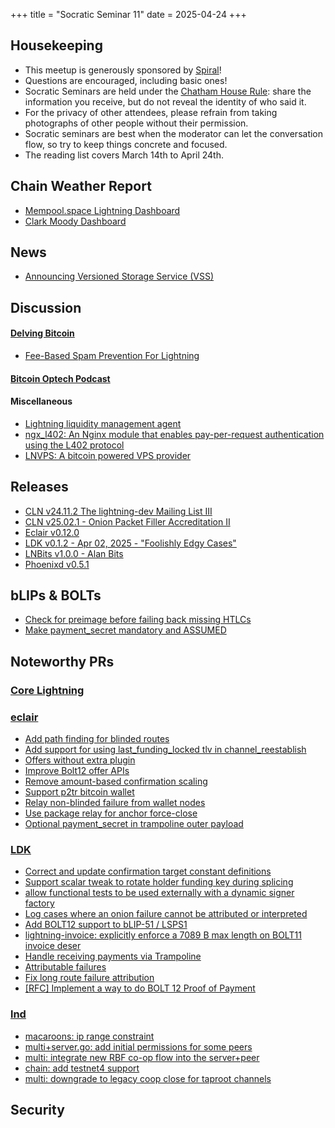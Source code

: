 +++
title = "Socratic Seminar 11"
date = 2025-04-24
+++

Housekeeping
------------

- This meetup is generously sponsored by [Spiral](https://spiral.xyz/)!
- Questions are encouraged, including basic ones!
- Socratic Seminars are held under the [Chatham House Rule](https://www.chathamhouse.org/about-us/chatham-house-rule): share the information you receive, but do not reveal the identity of who said it.
- For the privacy of other attendees, please refrain from taking photographs of other people without their permission.
- Socratic seminars are best when the moderator can let the conversation flow, so try to keep things concrete and focused.
- The reading list covers March 14th to April 24th.

Chain Weather Report
--------------------

- [Mempool.space Lightning Dashboard](https://mempool.space/lightning)
- [Clark Moody Dashboard](https://bitcoin.clarkmoody.com/dashboard/)

News
----
- [Announcing Versioned Storage Service (VSS)](https://lightningdevkit.org/blog/announcing-vss)

Discussion
----------
#### [Delving Bitcoin](https://delvingbitcoin.org/)
- [Fee-Based Spam Prevention For Lightning](https://delvingbitcoin.org/t/fee-based-spam-prevention-for-lightning/1524)

#### [Bitcoin Optech Podcast](https://bitcoinops.org/en/podcast/)

#### Miscellaneous
- [Lightning liquidity management agent](https://github.com/aftermath2/hydrus)
- [ngx_l402: An Nginx module that enables pay-per-request authentication using the L402 protocol](https://github.com/DhananjayPurohit/ngx_l402)
- [LNVPS: A bitcoin powered VPS provider](https://lnvps.net)

Releases
--------
- [CLN v24.11.2 The lightning-dev Mailing List III](https://github.com/ElementsProject/lightning/releases/tag/v24.11.2)
- [CLN v25.02.1 - Onion Packet Filler Accreditation II](https://github.com/ElementsProject/lightning/releases/tag/v25.02.1)
- [Eclair v0.12.0](https://github.com/ACINQ/eclair/releases/tag/v0.12.0)
- [LDK v0.1.2 - Apr 02, 2025 - "Foolishly Edgy Cases"](https://github.com/lightningdevkit/rust-lightning/releases/tag/v0.1.2)
- [LNBits v1.0.0 - Alan Bits](https://github.com/lnbits/lnbits/releases/tag/v1.0.0)
- [Phoenixd v0.5.1](https://github.com/ACINQ/phoenixd/releases/tag/v0.5.1)

bLIPs & BOLTs
-------------
- [Check for preimage before failing back missing HTLCs](https://github.com/lightning/bolts/pull/1233)
- [Make payment_secret mandatory and ASSUMED](https://github.com/lightning/bolts/pull/1242)

Noteworthy PRs
--------------

### [Core Lightning](https://github.com/ElementsProject/lightning)

### [eclair](https://github.com/ACINQ/eclair/)
- [Add path finding for blinded routes](https://github.com/ACINQ/eclair/pull/3027)
- [Add support for using last_funding_locked tlv in channel_reestablish](https://github.com/ACINQ/eclair/pull/3007)
- [Offers without extra plugin](https://github.com/ACINQ/eclair/pull/2976)
- [Improve Bolt12 offer APIs](https://github.com/ACINQ/eclair/pull/3037)
- [Remove amount-based confirmation scaling](https://github.com/ACINQ/eclair/pull/3044)
- [Support p2tr bitcoin wallet](https://github.com/ACINQ/eclair/pull/3026)
- [Relay non-blinded failure from wallet nodes](https://github.com/ACINQ/eclair/pull/3050)
- [Use package relay for anchor force-close](https://github.com/ACINQ/eclair/pull/2963)
- [Optional payment_secret in trampoline outer payload](https://github.com/ACINQ/eclair/pull/3045)

### [LDK](https://github.com/lightningdevkit/rust-lightning)
- [Correct and update confirmation target constant definitions](https://github.com/lightningdevkit/rust-lightning/pull/3608)
- [Support scalar tweak to rotate holder funding key during splicing](https://github.com/lightningdevkit/rust-lightning/pull/3624)
- [allow functional tests to be used externally with a dynamic signer factory](https://github.com/lightningdevkit/rust-lightning/pull/3016)
- [Log cases where an onion failure cannot be attributed or interpreted](https://github.com/lightningdevkit/rust-lightning/pull/3629)
- [Add BOLT12 support to bLIP-51 / LSPS1](https://github.com/lightningdevkit/rust-lightning/pull/3649)
- [lightning-invoice: explicitly enforce a 7089 B max length on BOLT11 invoice deser](https://github.com/lightningdevkit/rust-lightning/pull/3665)
- [Handle receiving payments via Trampoline](https://github.com/ACINQ/eclair/pull/3045)
- [Attributable failures](https://github.com/lightningdevkit/rust-lightning/pull/2256)
- [Fix long route failure attribution](https://github.com/lightningdevkit/rust-lightning/pull/3709)
- [[RFC] Implement a way to do BOLT 12 Proof of Payment](https://github.com/lightningdevkit/rust-lightning/pull/3593)

### [lnd](https://github.com/lightningnetwork/lnd)
- [macaroons: ip range constraint](https://github.com/lightningnetwork/lnd/pull/9546)
- [multi+server.go: add initial permissions for some peers](https://github.com/lightningnetwork/lnd/pull/9458)
- [multi: integrate new RBF co-op flow into the server+peer](https://github.com/lightningnetwork/lnd/pull/9575)
- [chain: add testnet4 support](https://github.com/lightningnetwork/lnd/pull/9620)
- [multi: downgrade to legacy coop close for taproot channels](https://github.com/lightningnetwork/lnd/pull/9669)

Security
--------------
